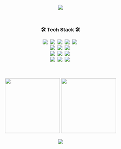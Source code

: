 <!--
**Jday4612/Jday4612** is a ✨ _special_ ✨ repository because its `README.md` (this file) appears on your GitHub profile.

Here are some ideas to get you started:

- 🔭 I’m currently working on ...
- 🌱 I’m currently learning ...
- 👯 I’m looking to collaborate on ...
- 🤔 I’m looking for help with ...
- 💬 Ask me about ...
- 📫 How to reach me: ...
- 😄 Pronouns: ...
- ⚡ Fun fact: ...
-->
<p align='center'>
    <img src="https://capsule-render.vercel.app/api?type=waving&color=0:f7cac9,100:92a8d1&height=300&section=header&text=WooJyu&fontColor=ffffff&fontSize=90&animation=fadeIn&fontAlignY=38&desc=Jiwon%27s%20GitHub%20Profile&descAlignY=58&descAlign=62"/>
</p>
<br>
<h3 align="center">🛠 Tech Stack 🛠</h3>
<p align="center">
    <img src="https://img.shields.io/badge/C-A8B9CC?style=flat-square&logo=C&logoColor=white"/></a>&nbsp
    <img src="https://img.shields.io/badge/C++-00599C?style=flat-square&logo=cplusplus&logoColor=white"/></a>&nbsp
    <img src="https://img.shields.io/badge/Python-3776AB?style=flat-square&logo=Python&logoColor=white"/></a>&nbsp
    <img src="https://img.shields.io/badge/Dart-0175C2?style=flat-square&logo=Dart&logoColor=white"/></a>&nbsp
    <img src="https://img.shields.io/badge/Java-007396?style=flat-square&logo=Java&logoColor=white"/></a>&nbsp
    <br>
    <img src="https://img.shields.io/badge/HTML-E34F26?style=flat-square&logo=HTML5&logoColor=white"/></a>&nbsp
    <img src="https://img.shields.io/badge/CSS-1572B6?style=flat-square&logo=CSS3&logoColor=white"/></a>&nbsp
    <img src="https://img.shields.io/badge/JavaScript-F7DF1E?style=flat-square&logo=JavaScript&logoColor=black"/></a>&nbsp
    <br>
    <img src="https://img.shields.io/badge/Flutter-02569B?style=flat-square&logo=Flutter&logoColor=white"/></a>&nbsp
    <img src="https://img.shields.io/badge/Android Studio-3DDC84?style=flat-square&logo=androidstudio&logoColor=white"/></a>&nbsp
    <img src="https://img.shields.io/badge/Figma-F24E1E?style=flat-square&logo=figma&logoColor=white"/></a>&nbsp
    <br>
    <img src="https://img.shields.io/badge/Arduino-00878F?style=flat-square&logo=arduino&logoColor=white"/></a>&nbsp
    <img src="https://img.shields.io/badge/Raspberry Pi-A22846?style=flat-square&logo=raspberrypi&logoColor=white"/></a>&nbsp
    <img src="https://img.shields.io/badge/Linux-FCC624?style=flat-square&logo=linux&logoColor=black"/></a>&nbsp
    <br>
    <br>
    <br>
    <br>
    <img height="180em" src="https://github-readme-stats.vercel.app/api?username=Jday4612&theme=neon&show_icons=true&include_all_commits=true">
    <img height="180em" src="https://github-readme-stats.vercel.app/api/top-langs/?username=Jday4612&theme=radical&layout=compact">
    <br>
    <br>
    <img src="http://mazassumnida.wtf/api/v2/generate_badge?boj=nalji7569">
</p>
